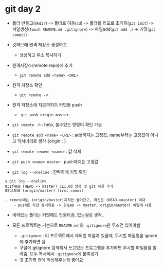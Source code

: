 # git day 2

- 폴더 만들고(`mkdir`) -> 폴더로 이동(`cd`) -> 폴더를 리포로 초기화(`git init`) -> 파일생성(`touch README.md .gitignore`) -> 파일add(`git add .`)  -> 커밋(`git commit`)

- 깃허브에 원격 저장소 생성하고
  - 생성하고 주소 복사하기
- 원격저장소(remote repo)에 추가
  - `git remote add <name> <URL>`
- 원격 저장소 확인
  - `git remote -v`

- 원격 저장소에 지금까지의 커밋들 push
  - ​	`git push origin master`



- `git remote -h` : help, 쓸수있는 명령어 확인 가능

- `git remote add <name> <URL>` : add까지는 고정값, name부터는 고정값이 아니고 딕셔너리로 생각 {origin : <URL>}

- `git remote remove <name>` : <name> 값 삭제

- `git push <name> master` : push까지는 고정값



- `git log --oneline`  : 간략하게 커밋 확인

```
$ git log --oneline
831f468 (HEAD -> master) CLI.md 생성 및 git 내용 추가
85b1516 (origin/master) first commit

- remote에는 (origin/master)까지만 들어갔고, 최신은 (HEAD->master) 이다
	- push를 하면 동기화됨 -> (HEAD -> master, origin/master) 이렇게 나옴
```

- 비어있는 폴더는 커밋해도 안올라감, 없는걸로 생각..



- 모든 프로젝트는 기본으로 `README.md` 와 `.gitignore`은 무조건 있어야함
  - `.gitignore` : 이 프로젝트에서 제외할 파일이 있을때, 무시할 파일명을 ignore에 추가하면 됨
  - 구글에 gitignore 검색해서 쓰고있는 프로그램을 추가하면 무시할 파일들을 알려줌, 모두 복사에서 `.gitignore`에 붙여넣기
  - 깃 초기화 전에 작성해주는게 좋아요